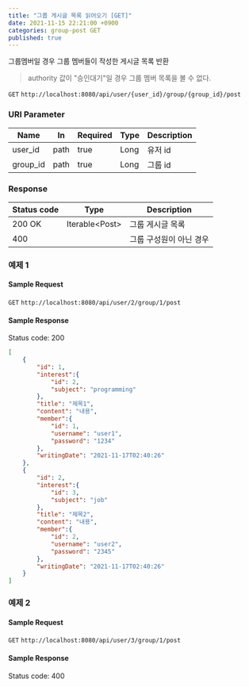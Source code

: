 ```yaml
---
title: "그룹 게시글 목록 읽어오기 [GET]"
date: 2021-11-15 22:21:00 +0900
categories: group-post GET
published: true
---
```


그룹멤버일 경우 그룹 멤버들이 작성한 게시글 목록 반환

> authority 값이 "승인대기"일 경우 그룹 멤버 목록을 볼 수 없다.

`GET` `http://localhost:8080/api/user/{user_id}/group/{group_id}/post`

### URI Parameter

| Name     | In   | Required | Type | Description |
| -------- | ---- | -------- | ---- | ----------- |
| user_id  | path | true     | Long | 유저 id     |
| group_id | path | true     | Long | 그룹 id     |

### Response

| Status code | Type            | Description             |
| ----------- | --------------- | ----------------------- |
| 200 OK      | Iterable\<Post> | 그룹 게시글 목록        |
| 400         |                 | 그룹 구성원이 아닌 경우 |



### 예제 1

#### Sample Request

`GET` `http://localhost:8080/api/user/2/group/1/post`

#### Sample Response

Status code: 200

```json
[
    {
        "id": 1,
        "interest":{
            "id": 2,
            "subject": "programming"
        },
        "title": "제목1",
        "content": "내용",
        "member":{
            "id": 1,
            "username": "user1",
            "password": "1234"
        },
        "writingDate": "2021-11-17T02:40:26"
    },
    {
        "id": 2,
        "interest":{
            "id": 3,
            "subject": "job"
        },
        "title": "제목2",
        "content": "내용",
        "member":{
            "id": 2,
            "username": "user2",
            "password": "2345"
        },
        "writingDate": "2021-11-17T02:40:26"
    }
]
```



### 예제 2

#### Sample Request

`GET` `http://localhost:8080/api/user/3/group/1/post`

#### Sample Response

Status code: 400

```json

```

